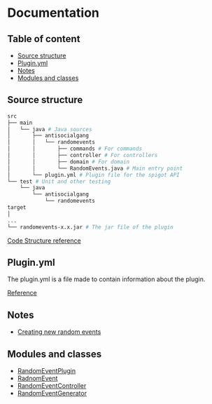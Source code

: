 # Documentation

## Table of content

- [Source structure](#source-structure)
- [Plugin.yml](#plugin.yml)
- [Notes](#notes)
- [Modules and classes](#modules-and-classes)

## Source structure

``` Bash
src
├── main
│   └── java # Java sources
│       ├── antisocialgang
│       │   └── randomevents
│       │       ├── commands # For commands
│       │       ├── controller # For controllers
│       │       ├── domain # For domain
│       │       └── RandomEvents.java # Main entry point
│       └── plugin.yml # Plugin file for the spigot API
└── test # Unit and other testing
    └── java
        └── antisocialgang
            └── randomevents 
target
│
...
└── randomevents-x.x.jar # The jar file of the plugin
```

[Code Structure reference](https://cedesk.github.io/code-structure/)

## Plugin.yml

The plugin.yml is a file made to contain information about the plugin.

[Reference](https://www.spigotmc.org/wiki/plugin-yml/)

## Notes

- [Creating new random events](/documentation/Markdown/notes/CreatingNewRandomEvent.md)

## Modules and classes

- [RandomEventPlugin](./Markdown/RandomEventPlugin.md)
- [RadnomEvent](./Markdown/domain/RandomEvent.md)
- [RandomEventController](./Markdown/controller/RandomEventController.md)
- [RandomEventGenerator](./Markdown/domain/RandomEventGenerator.md)
